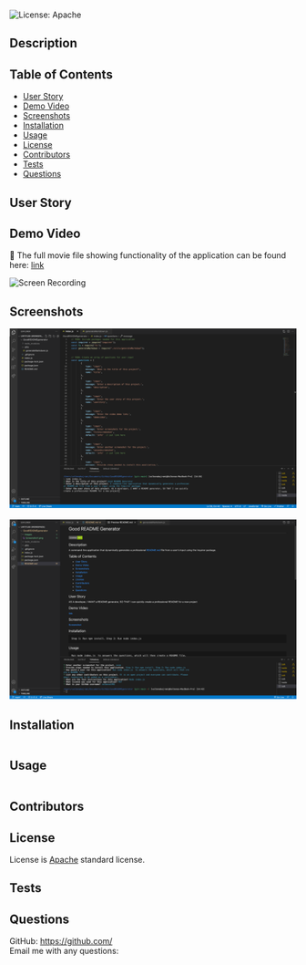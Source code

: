 
  #   <br/>
  ![License: Apache](https://img.shields.io/badge/License-Apache%202.0-blue.svg)
  
  ## Description
  
  
  ## Table of Contents 
  
  * [User Story](#userstory)
  * [Demo Video](#demovideo)
  * [Screenshots](#screenshots)
  * [Installation](#installation)
  * [Usage](#usage)
  * [License](#license)
  * [Contributors](#contributors)
  * [Tests](#tests)
  * [Questions](#questions)
  
  ## User Story
  
  
  
  ## Demo Video 

  🎥 The full movie file showing functionality of the application can be found here: [link](https://drive.google.com/drive/u/0/my-drive) <br/>

 ![Screen Recording](images/goodreadme.gif)
  
  ## Screenshots
  <img src="images/Screenshot1.png" alt="screenshot" /> <br/> <br/>
  <img src="images/Screenshot2.png" alt="screenshot" />
  
  ## Installation
  ```
  
  ```
  
  ## Usage
  ```
  
  ```  
  ## Contributors
  
  
  ## License
  License is [Apache](https://opensource.org/licenses/Apache-2.0) standard license.
    
  
  ## Tests
  
  
  ## Questions
   GitHub: https://github.com/  <br/>
   Email me with any questions: 
   